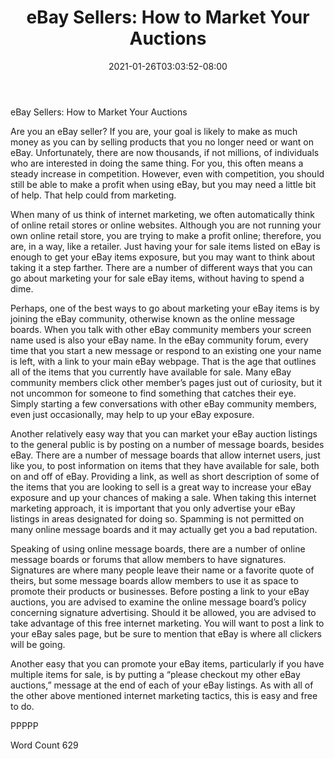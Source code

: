 ﻿---
title: "eBay Sellers:  How to Market Your Auctions"
date: 2021-01-26T03:03:52-08:00
description: "eBay Tips for Web Success"
featured_image: "/images/eBay.jpg"
tags: ["eBay"]
---

eBay Sellers:  How to Market Your Auctions

Are you an eBay seller?  If you are, your goal is likely to make as much money as you can by selling products that you no longer need or want on eBay.  Unfortunately, there are now thousands, if not millions, of individuals who are interested in doing the same thing.  For you, this often means a steady increase in competition.  However, even with competition, you should still be able to make a profit when using eBay, but you may need a little bit of help.  That help could from marketing.

When many of us think of internet marketing, we often automatically think of online retail stores or online websites.  Although you are not running your own online retail store, you are trying to make a profit online; therefore, you are, in a way, like a retailer.  Just having your for sale items listed on eBay is enough to get your eBay items exposure, but you may want to think about taking it a step farther.  There are a number of different ways that you can go about marketing your for sale eBay items, without having to spend a dime.

Perhaps, one of the best ways to go about marketing your eBay items is by joining the eBay community, otherwise known as the online message boards.  When you talk with other eBay community members your screen name used is also your eBay name.  In the eBay community forum, every time that you start a new message or respond to an existing one your name is left, with a link to your main eBay webpage.  That is the age that outlines all of the items that you currently have available for sale.  Many eBay community members click other member’s pages just out of curiosity, but it not uncommon for someone to find something that catches their eye.  Simply starting a few conversations with other eBay community members, even just occasionally, may help to up your eBay exposure.

Another relatively easy way that you can market your eBay auction listings to the general public is by posting on a number of message boards, besides eBay.  There are a number of message boards that allow internet users, just like you, to post information on items that they have available for sale, both on and off of eBay.  Providing a link, as well as short description of some of the items that you are looking to sell is a great way to increase your eBay exposure and up your chances of making a sale. When taking this internet marketing approach, it is important that you only advertise your eBay listings in areas designated for doing so.  Spamming is not permitted on many online message boards and it may actually get you a bad reputation.

Speaking of using online message boards, there are a number of online message boards or forums that allow members to have signatures.  Signatures are where many people leave their name or a favorite quote of theirs, but some message boards allow members to use it as space to promote their products or businesses. Before posting a link to your eBay auctions, you are advised to examine the online message board’s policy concerning signature advertising.  Should it be allowed, you are advised to take advantage of this free internet marketing.  You will want to post a link to your eBay sales page, but be sure to mention that eBay is where all clickers will be going.

Another easy that you can promote your eBay items, particularly if you have multiple items for sale, is by putting a “please checkout my other eBay auctions,” message at the end of each of your eBay listings.  As with all of the other above mentioned internet marketing tactics, this is easy and free to do.

PPPPP

Word Count 629

